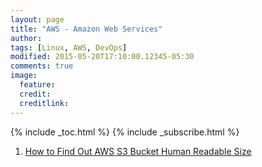 ```yaml
---
layout: page
title: "AWS - Amazon Web Services"
author:
tags: [Linux, AWS, DevOps]
modified: 2015-05-20T17:10:00.12345-05:30
comments: true
image:
  feature:
  credit:
  creditlink:
---
```


{% include _toc.html %}
{% include _subscribe.html %}

1. <a href="/devops/aws/s3/how-to-find-out-aws-s3-bucket-human-readable-size/"> How to Find Out AWS S3 Bucket Human Readable Size </a>
